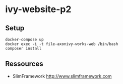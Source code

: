 # ivy-website-p2

## Setup
	docker-compose up
	docker exec -i -t file-axonivy-works-web /bin/bash
	composer install

## Ressources
* SlimFramework <http://www.slimframework.com>
